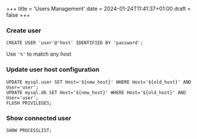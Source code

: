 +++
title = 'Users Management'
date = 2024-01-24T11:41:37+01:00
draft = false
+++

### Create user

```mysql
CREATE USER 'user'@'host' IDENTIFIED BY 'password';
```

Use `'%'` to match any host 

### Update user host configuration 

```mysql
UPDATE mysql.user SET Host='${new_host}' WHERE Host='${old_host}' AND User='user';
UPDATE mysql.db SET Host='${new_host}' WHERE Host='${old_host}' AND User='user';
FLUSH PRIVILEGES;
```

### Show connected user

```mysql
SHOW PROCESSLIST;
```
